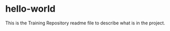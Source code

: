 hello-world
===========

This is the Training Repository readme file to describe what is in the project.
